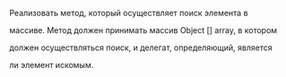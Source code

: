 Реализовать метод, который осуществляет поиск элемента в

массиве. Метод должен принимать массив Object [] array, в котором

должен осуществляться поиск, и делегат, определяющий, является

ли элемент искомым.
